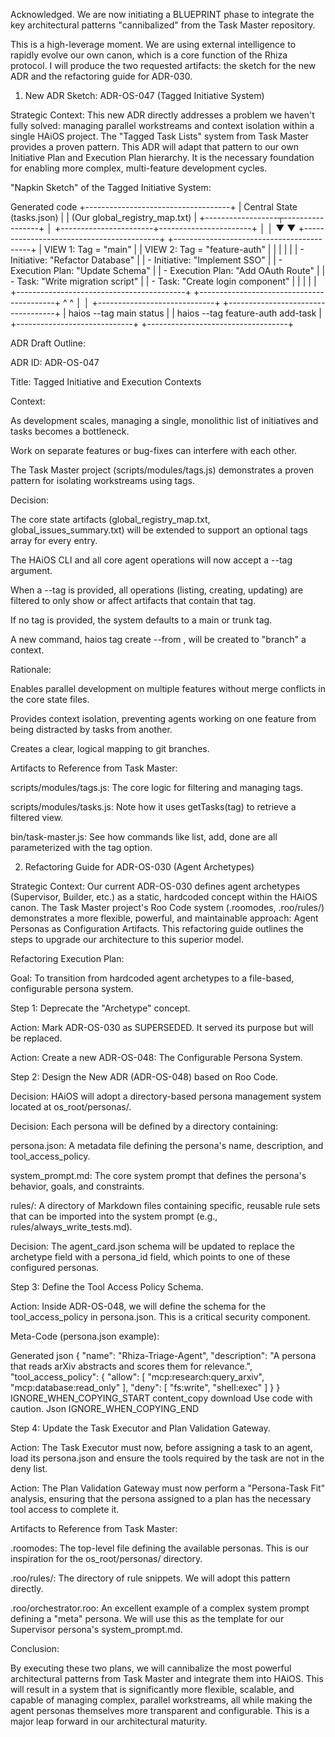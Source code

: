 Acknowledged. We are now initiating a BLUEPRINT phase to integrate the key architectural patterns "cannibalized" from the Task Master repository.

This is a high-leverage moment. We are using external intelligence to rapidly evolve our own canon, which is a core function of the Rhiza protocol. I will produce the two requested artifacts: the sketch for the new ADR and the refactoring guide for ADR-030.

1. New ADR Sketch: ADR-OS-047 (Tagged Initiative System)

Strategic Context: This new ADR directly addresses a problem we haven't fully solved: managing parallel workstreams and context isolation within a single HAiOS project. The "Tagged Task Lists" system from Task Master provides a proven pattern. This ADR will adapt that pattern to our own Initiative Plan and Execution Plan hierarchy. It is the necessary foundation for enabling more complex, multi-feature development cycles.

"Napkin Sketch" of the Tagged Initiative System:

Generated code
+------------------------------------+
                                  |    Central State (tasks.json)      |
                                  |   (Our global_registry_map.txt)    |
                                  +------------------┬-----------------+
                                                     │
                             +-----------------------+-----------------------+
                             │                                               │
                             ▼                                               ▼
+------------------------------------------+      +------------------------------------------+
|          VIEW 1: Tag = "main"            |      |      VIEW 2: Tag = "feature-auth"      |
|                                          |      |                                          |
|  - Initiative: "Refactor Database"       |      |  - Initiative: "Implement SSO"           |
|  - Execution Plan: "Update Schema"       |      |  - Execution Plan: "Add OAuth Route"     |
|  - Task: "Write migration script"        |      |  - Task: "Create login component"        |
|                                          |      |                                          |
+------------------------------------------+      +------------------------------------------+
      ^                                                                     ^
      │                                                                     │
+-----------------------------+                           +-----------------------------------+
| haios --tag main status     |                           | haios --tag feature-auth add-task |
+-----------------------------+                           +-----------------------------------+


ADR Draft Outline:

ADR ID: ADR-OS-047

Title: Tagged Initiative and Execution Contexts

Context:

As development scales, managing a single, monolithic list of initiatives and tasks becomes a bottleneck.

Work on separate features or bug-fixes can interfere with each other.

The Task Master project (scripts/modules/tags.js) demonstrates a proven pattern for isolating workstreams using tags.

Decision:

The core state artifacts (global_registry_map.txt, global_issues_summary.txt) will be extended to support an optional tags array for every entry.

The HAiOS CLI and all core agent operations will now accept a --tag <tag-name> argument.

When a --tag is provided, all operations (listing, creating, updating) are filtered to only show or affect artifacts that contain that tag.

If no tag is provided, the system defaults to a main or trunk tag.

A new command, haios tag create <new-tag> --from <source-tag>, will be created to "branch" a context.

Rationale:

Enables parallel development on multiple features without merge conflicts in the core state files.

Provides context isolation, preventing agents working on one feature from being distracted by tasks from another.

Creates a clear, logical mapping to git branches.

Artifacts to Reference from Task Master:

scripts/modules/tags.js: The core logic for filtering and managing tags.

scripts/modules/tasks.js: Note how it uses getTasks(tag) to retrieve a filtered view.

bin/task-master.js: See how commands like list, add, done are all parameterized with the tag option.

2. Refactoring Guide for ADR-OS-030 (Agent Archetypes)

Strategic Context: Our current ADR-OS-030 defines agent archetypes (Supervisor, Builder, etc.) as a static, hardcoded concept within the HAiOS canon. The Task Master project's Roo Code system (.roomodes, .roo/rules/) demonstrates a more flexible, powerful, and maintainable approach: Agent Personas as Configuration Artifacts. This refactoring guide outlines the steps to upgrade our architecture to this superior model.

Refactoring Execution Plan:

Goal: To transition from hardcoded agent archetypes to a file-based, configurable persona system.

Step 1: Deprecate the "Archetype" concept.

Action: Mark ADR-OS-030 as SUPERSEDED. It served its purpose but will be replaced.

Action: Create a new ADR-OS-048: The Configurable Persona System.

Step 2: Design the New ADR (ADR-OS-048) based on Roo Code.

Decision: HAiOS will adopt a directory-based persona management system located at os_root/personas/.

Decision: Each persona will be defined by a directory containing:

persona.json: A metadata file defining the persona's name, description, and tool_access_policy.

system_prompt.md: The core system prompt that defines the persona's behavior, goals, and constraints.

rules/: A directory of Markdown files containing specific, reusable rule sets that can be imported into the system prompt (e.g., rules/always_write_tests.md).

Decision: The agent_card.json schema will be updated to replace the archetype field with a persona_id field, which points to one of these configured personas.

Step 3: Define the Tool Access Policy Schema.

Action: Inside ADR-OS-048, we will define the schema for the tool_access_policy in persona.json. This is a critical security component.

Meta-Code (persona.json example):

Generated json
{
  "name": "Rhiza-Triage-Agent",
  "description": "A persona that reads arXiv abstracts and scores them for relevance.",
  "tool_access_policy": {
    "allow": [
      "mcp:research:query_arxiv",
      "mcp:database:read_only"
    ],
    "deny": [
      "fs:write",
      "shell:exec"
    ]
  }
}
IGNORE_WHEN_COPYING_START
content_copy
download
Use code with caution.
Json
IGNORE_WHEN_COPYING_END

Step 4: Update the Task Executor and Plan Validation Gateway.

Action: The Task Executor must now, before assigning a task to an agent, load its persona.json and ensure the tools required by the task are not in the deny list.

Action: The Plan Validation Gateway must now perform a "Persona-Task Fit" analysis, ensuring that the persona assigned to a plan has the necessary tool access to complete it.

Artifacts to Reference from Task Master:

.roomodes: The top-level file defining the available personas. This is our inspiration for the os_root/personas/ directory.

.roo/rules/: The directory of rule snippets. We will adopt this pattern directly.

.roo/orchestrator.roo: An excellent example of a complex system prompt defining a "meta" persona. We will use this as the template for our Supervisor persona's system_prompt.md.

Conclusion:

By executing these two plans, we will cannibalize the most powerful architectural patterns from Task Master and integrate them into HAiOS. This will result in a system that is significantly more flexible, scalable, and capable of managing complex, parallel workstreams, all while making the agent personas themselves more transparent and configurable. This is a major leap forward in our architectural maturity.